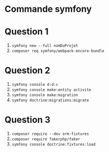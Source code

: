 Commande symfony
================
# Question 1
1. `symfony new --full nomDuProjet`
2. `composer req symfony/webpack-encore-bundle`

# Question 2
1. `symfony console d:d:c`
2. `symfony console make:entity activite`
3. `symfony console make:migration`
4. `symfony doctrine:migrations:migrate`

# Question 3
1. `composer require --dev orm-fixtures`
2. `composer require fakerphp/faker`
3. `symfony console doctrine:fixtures:load`








